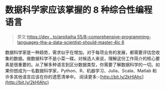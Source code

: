 # 数据科学家应该掌握的 8 种综合性编程语言

> 原文:[https://dev . to/arpitajha 55/8-comprehensive-programming-languages-tha-a-data-scientist-should-master-4ic 6](https://dev.to/arpitajha55/8-comprehensive-programming-languages-that-a-data-scientist-should-master-4ic6)

数据科学家是一种趋势，需求似乎在增加。对于每项业务的发展，都需要评估您收集的数据。做数据科学不是小菜一碟。对候选人来说，理解这份工作简介的核心要素是很重要的。从了解多种语言到区分数据类型，你需要了解数据科学的一切。如果你想成为一名数据科学家，Python、R、机器学习、Julia、Scala、Matlab 和许多其他语言应该在你的遗愿清单中。
阅读更多:-[http://bit.ly/2kHlAhc](http://bit.ly/2kHlAhc)